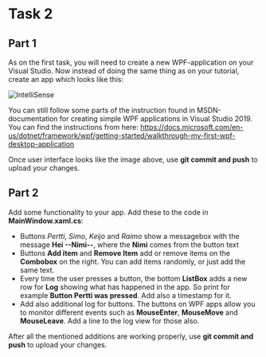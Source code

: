 # Task 2

## Part 1
As on the first task, you will need to create a new WPF-application on your Visual Studio. Now instead of doing the same thing as on your tutorial, create an app which looks like this:

![IntelliSense](/../master/Images/4_P1.png?raw=true)

You can still follow some parts of the instruction found in MSDN-documentation for creating simple WPF applications in Visual Studio 2019. You can find the instructions from here: https://docs.microsoft.com/en-us/dotnet/framework/wpf/getting-started/walkthrough-my-first-wpf-desktop-application

Once user interface looks like the image above, use **git commit and push** to upload your changes.

## Part 2

Add some functionality to your app. Add these to the code in **MainWindow.xaml.cs**:
- Buttons *Pertti*, *Simo*, *Keijo* and *Raimo* show a messagebox with the message **Hei --Nimi--**, where the **Nimi** comes from the button text
- Buttons **Add item** and **Remove Item** add or remove items on the **Combobox** on the right. You can add items randomly, or just add the same text. 
- Every time the user presses a button, the bottom **ListBox** adds a new row for **Log** showing what has happened in the app. So print for example **Button Pertti was pressed**. Add also a timestamp for it.
- Add also additional log for buttons. The buttons on WPF apps allow you to monitor different events such as **MouseEnter**, **MouseMove** and **MouseLeave**. Add a line to the log view for those also.

After all the mentioned additions are working properly, use **git commit and push** to upload your changes.